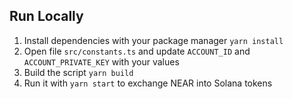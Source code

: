 ## Run Locally

1. Install dependencies with your package manager `yarn install`
2. Open file `src/constants.ts` and update `ACCOUNT_ID` and `ACCOUNT_PRIVATE_KEY` with your values
3. Build the script `yarn build`
4. Run it with `yarn start` to exchange NEAR into Solana tokens
